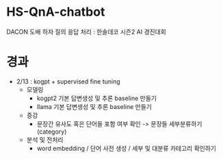 # HS-QnA-chatbot
DACON 도배 하자 질의 응답 처리 : 한솔데코 시즌2 AI 경진대회

# 경과 
- 2/13 : kogpt + supervised fine tuning
  - 모델링
    - kogpt2 기본 답변생성 및 추론 baseline 만들기
    - llama 기본 답변생성 및 추론 baseline 만들기
  - 증강
    - 문장간 유사도 혹은 단어들 포함 여부 확인 -> 문장들 세부분류하기 (category)
  - 분석 및 전처리
    - word embedding / 단어 사전 생성 / 세부 및 대분류 카테고리 확인하기 


